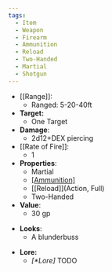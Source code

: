 ```yaml
---
tags:
  - Item
  - Weapon
  - Firearm
  - Ammunition
  - Reload
  - Two-Handed
  - Martial
  - Shotgun
---
```

- [[Range]]:
	- Ranged: 5-20-40ft
- **Target:**
	- One Target
- **Damage**:
	- 2d12+DEX piercing
- [[Rate of Fire]]:
	- 1
- **Properties**:
	- Martial
	- [[Ammunition]](1)
	- [[Reload]](Action, Full)
	- Two-Handed
- **Value**:
	- 30 gp
* **Looks**:
	* A blunderbuss
- **Lore:**
	- *\[\*Lore]* TODO